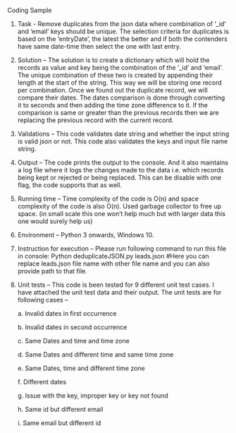 Coding Sample

1. Task - Remove duplicates from the json data where combination of ‘_id’ and ‘email’ keys should be unique. The selection criteria for duplicates is based on the ‘entryDate’, the latest the better and if both the contenders have same date-time then select the one with last entry.

2. Solution – The solution is to create a dictionary which will hold the records as value and key being the combination of the ‘_id’ and ‘email’. The unique combination of these two is created by appending their length at the start of the string. This way we will be storing one record per combination. Once we found out the duplicate record, we will compare their dates. The dates comparison is done through converting it to seconds and then adding the time zone difference to it. If the comparison is same or greater than the previous records then we are replacing the previous record with the current record.
3. Validations – This code validates date string and whether the input string is valid json or not. This code also validates the keys and input file name string. 
4. Output – The code prints the output to the console. And it also maintains a log file where it logs the changes made to the data i.e. which records being kept or rejected or being replaced. This can be disable with one flag, the code supports that as well.
5. Running time – Time complexity of the code is O(n) and space complexity of the code is also O(n).
Used garbage collector to free up space. (in small scale this one won’t help much but with larger data this one would surely help us)
6. Environment – Python 3 onwards, Windows 10.
7. Instruction for execution – Please run following command to run this file in console:
	Python deduplicateJSON.py leads.json
	#Here you can replace leads.json file name with other file name and you can also provide path to that file. 
8. Unit tests – This code is been tested for 9 different unit test cases. I have attached the unit test data and their output. The unit tests are for following cases – 

	a.	Invalid dates in first occurrence
	
	b.	Invalid dates in second occurrence
	
	c.	Same Dates and time and time zone
	
	d.	Same Dates and different time and same time zone
	
	e.	Same Dates, time and different time zone
	
	f.	Different dates
	
	g.	Issue with the key, improper key or key not found
	
	h.	Same id but different email
	
	i.	Same email but different id
